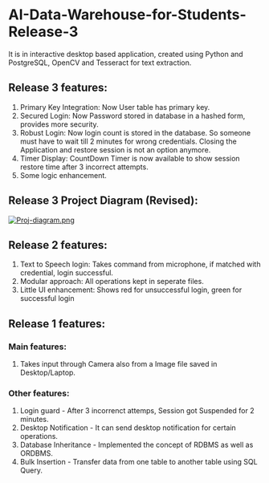# AI-Data-Warehouse-for-Students-Release-3

It is in interactive desktop based application, created using Python and PostgreSQL, OpenCV and Tesseract for text extraction.

## Release 3 features:
   
   1. Primary Key Integration: Now User table has primary key.
   2. Secured Login:           Now Password stored in database in a hashed form, provides more security.
   3. Robust Login:            Now login count is stored in the database. So someone must have to wait till 2 minutes for wrong credentials. Closing the Application and restore session is not an option anymore.
   4. Timer Display:           CountDown Timer is now available to show session restore time after 3 incorrect attempts.
   5. Some logic enhancement.

## Release 3 Project Diagram (Revised):
[![Proj-diagram.png](https://i.postimg.cc/Kz9shHPH/Proj-diagram.png)](https://postimg.cc/0MwCpZHY)

## Release 2 features:
   
   1. Text to Speech login: Takes command from microphone, if matched with credential, login successful.
   2. Modular approach:     All operations kept in seperate files.
   3. Little UI enhancement: Shows red for unsuccessful login, green for successful login
   
## Release 1 features:

### Main features:

1. Takes input through Camera also from a Image file saved in Desktop/Laptop.

### Other features:

1. Login guard - After 3 incorrenct attemps, Session got Suspended for 2 minutes.                  
2. Desktop Notification - It can send desktop notification for certain operations.                  
3. Database Inheritance - Implemented the concept of RDBMS as well as ORDBMS.                  
4. Bulk Insertion - Transfer data from one table to another table using SQL Query.
